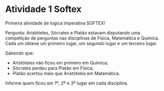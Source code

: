 # Atividade 1 Softex
 Primeira atividade de logica imperativa SOFTEX!
 
 Pergunta:
 Aristóteles, Sócrates e Platão estavam disputando uma competição de perguntas nas disciplinas de Física, Matemática e Química. Cada um obteve um primeiro lugar, um segundo lugar e um terceiro lugar.

Sabendo que: 
- Aristóteles não ficou em primeiro em Química; 
- Sócrates perdeu para Platão em Física; 
- Platão acertou mais que Aristóteles em Matemática.

Informe quem ficou em 1º, 2º e 3º lugar em cada disciplina.


 
